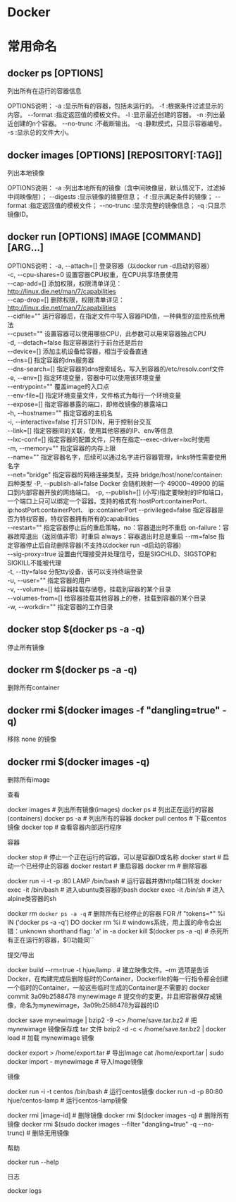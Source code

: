 # Docker

# 常用命名

## docker ps [OPTIONS]
列出所有在运行的容器信息

OPTIONS说明：
    -a :显示所有的容器，包括未运行的。
    -f :根据条件过滤显示的内容。
    --format :指定返回值的模板文件。
    -l :显示最近创建的容器。
    -n :列出最近创建的n个容器。
    --no-trunc :不截断输出。
    -q :静默模式，只显示容器编号。
    -s :显示总的文件大小。

## docker images [OPTIONS] [REPOSITORY[:TAG]]
列出本地镜像

OPTIONS说明：
    -a :列出本地所有的镜像（含中间映像层，默认情况下，过滤掉中间映像层）；
    --digests :显示镜像的摘要信息；
    -f :显示满足条件的镜像；
    --format :指定返回值的模板文件；
    --no-trunc :显示完整的镜像信息；
    -q :只显示镜像ID。

## docker run [OPTIONS] IMAGE [COMMAND] [ARG...]
OPTIONS说明：
    -a, --attach=[]            登录容器（以docker run -d启动的容器）  
    -c, --cpu-shares=0         设置容器CPU权重，在CPU共享场景使用  
    --cap-add=[]               添加权限，权限清单详见：http://linux.die.net/man/7/capabilities  
    --cap-drop=[]              删除权限，权限清单详见：http://linux.die.net/man/7/capabilities  
    --cidfile=""               运行容器后，在指定文件中写入容器PID值，一种典型的监控系统用法  
    --cpuset=""                设置容器可以使用哪些CPU，此参数可以用来容器独占CPU  
    -d, --detach=false         指定容器运行于前台还是后台   
    --device=[]                添加主机设备给容器，相当于设备直通  
    --dns=[]                   指定容器的dns服务器  
    --dns-search=[]            指定容器的dns搜索域名，写入到容器的/etc/resolv.conf文件  
    -e, --env=[]               指定环境变量，容器中可以使用该环境变量  
    --entrypoint=""            覆盖image的入口点  
    --env-file=[]              指定环境变量文件，文件格式为每行一个环境变量  
    --expose=[]                指定容器暴露的端口，即修改镜像的暴露端口  
    -h, --hostname=""          指定容器的主机名  
    -i, --interactive=false    打开STDIN，用于控制台交互  
    --link=[]                  指定容器间的关联，使用其他容器的IP、env等信息  
    --lxc-conf=[]              指定容器的配置文件，只有在指定--exec-driver=lxc时使用  
    -m, --memory=""            指定容器的内存上限  
    --name=""                  指定容器名字，后续可以通过名字进行容器管理，links特性需要使用名字  
    --net="bridge"             指定容器的网络连接类型，支持 bridge/host/none/container: 四种类型 
    -P, --publish-all=false    Docker 会随机映射一个 49000~49900 的端口到内部容器开放的网络端口。
    -p, --publish=[]           (小写)指定要映射的IP和端口，一个端口上只可以绑定一个容器。支持的格式有:hostPort:containerPort、ip:hostPort:containerPort、 ip::containerPort
    --privileged=false         指定容器是否为特权容器，特权容器拥有所有的capabilities  
    --restart=""               指定容器停止后的重启策略，no：容器退出时不重启 on-failure：容器故障退出（返回值非零）时重启 always：容器退出时总是重启 
    --rm=false                 指定容器停止后自动删除容器(不支持以docker run -d启动的容器)  
    --sig-proxy=true           设置由代理接受并处理信号，但是SIGCHLD、SIGSTOP和SIGKILL不能被代理  
    -t, --tty=false            分配tty设备，该可以支持终端登录  
    -u, --user=""              指定容器的用户  
    -v, --volume=[]            给容器挂载存储卷，挂载到容器的某个目录  
    --volumes-from=[]          给容器挂载其他容器上的卷，挂载到容器的某个目录  
    -w, --workdir=""           指定容器的工作目录  

## docker stop $(docker ps -a -q)
停止所有镜像

## docker rm $(docker ps -a -q)
删除所有container

## docker rmi $(docker images -f "dangling=true" -q)
移除 none 的镜像

## docker rmi $(docker images -q)
删除所有image


查看

docker images           # 列出所有镜像(images)
docker ps               # 列出正在运行的容器(containers)
docker ps -a            # 列出所有的容器
docker pull centos      # 下载centos镜像
docker top <container>  # 查看容器内部运行程序

容器

docker stop <container>                  # 停止一个正在运行的容器，<container>可以是容器ID或名称
docker start <container>                 # 启动一个已经停止的容器
docker restart <container>               # 重启容器
docker rm <container>                    # 删除容器

docker run -i -t -p :80 LAMP /bin/bash   # 运行容器并做http端口转发
docker exec -it <container> /bin/bash    # 进入ubuntu类容器的bash
docker exec -it <container> /bin/sh      # 进入alpine类容器的sh

docker rm `docker ps -a -q`              # 删除所有已经停止的容器
FOR /f "tokens=*" %i IN ('docker ps -a -q') DO docker rm %i  # windows系统，用上面的命令会出错：unknown shorthand flag: 'a' in -a 
docker kill $(docker ps -a -q)           # 杀死所有正在运行的容器，$()功能同``

提交/导出

docker build --rm=true -t hjue/lamp .    # 建立映像文件。–rm 选项是告诉Docker，在构建完成后删除临时的Container，Dockerfile的每一行指令都会创建一个临时的Container，一般这些临时生成的Container是不需要的
docker commit 3a09b2588478 mynewimage    # 提交你的变更，并且把容器保存成镜像，命名为mynewimage，3a09b2588478为容器的ID

docker save mynewimage | bzip2 -9 -c> /home/save.tar.bz2  # 把 mynewimage 镜像保存成 tar 文件
bzip2 -d -c < /home/save.tar.bz2 | docker load            # 加载 mynewimage 镜像

docker export <CONTAINER ID> > /home/export.tar           # 导出Image
cat /home/export.tar | sudo docker import - mynewimage    # 导入Image镜像

镜像

docker run -i -t centos /bin/bash          # 运行centos镜像
docker run -d -p 80:80 hjue/centos-lamp    # 运行centos-lamp镜像

docker rmi [image-id]                      # 删除镜像
docker rmi $(docker images -q)             # 删除所有镜像
docker rmi $(sudo docker images --filter "dangling=true" -q --no-trunc)  # 删除无用镜像

帮助

docker run --help

日志

docker logs <container>
